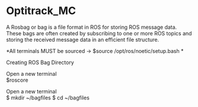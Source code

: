 # Optitrack_MC
A Rosbag or bag is a file format in ROS for storing ROS message data. These bags are often created by
subscribing to one or more ROS topics and storing the received message data in an efficient file structure. 

*All terminals MUST be sourced -> $source /opt/ros/noetic/setup.bash * 

Creating ROS Bag Directory 

Open a new terminal  
$roscore  

Open a new terminal  
$ mkdir ~/bagfiles 
$ cd ~/bagfiles 
